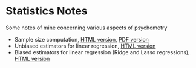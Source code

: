 # Statistics Notes


Some notes of mine concerning various aspects of psychometry

<!--more-->

- Sample size computation,
  [HTML version](/presentations/sample_size/samplesize_presentation.html),
  [PDF version](/presentations/sample_size/samplesize_presentation.pdf)
- Unbiased estimators for linear regression,
  [HTML version](/presentations/20200819linearregression/unbiased-linear-regression/index.html)
- Biased estimators for linear regression (Ridge and Lasso regressions),
  [HTML version](/presentations/20200903biasedestimators/biased-estimators-ridge-and-lasso-regressions/index.html)


